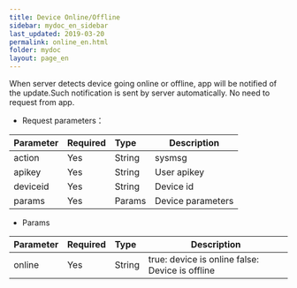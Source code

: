 ```yaml
---
title: Device Online/Offline
sidebar: mydoc_en_sidebar
last_updated: 2019-03-20
permalink: online_en.html
folder: mydoc
layout: page_en
---
```


When server detects device going online or offline, app will be notified of the update.Such notification is sent by server automatically. No need to request from app.
- Request parameters：

|Parameter|Required|Type|Description|
|:----    |:---|:----- |-----   |
|action |Yes  |String |sysmsg   |
|apikey |Yes  |String | User apikey    |
|deviceid     |Yes  |String | Device id    |
|params     |Yes  |Params | Device parameters    |

- Params

|Parameter|Required|Type|Description|
|:----    |:---|:----- |-----   |
|online |Yes  |String |true: device is online false: Device is offline   |



